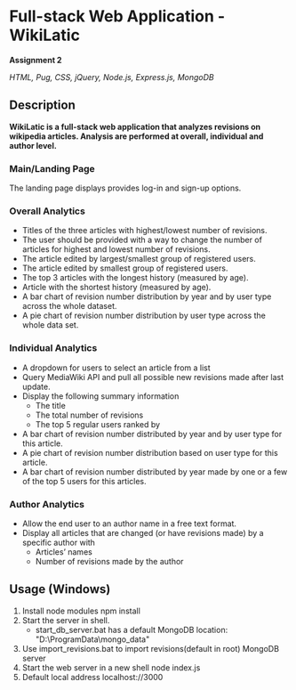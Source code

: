 # Full-stack Web Application - WikiLatic

**Assignment 2**

_HTML, Pug, CSS, jQuery, Node.js, Express.js, MongoDB_

## Description

**WikiLatic is a full-stack web application that analyzes revisions on wikipedia articles. Analysis are performed at overall, individual and author level.**

### Main/Landing Page

The landing page displays provides log-in and sign-up options.

### Overall Analytics

- Titles of the three articles with highest/lowest number of revisions.
- The user should be provided with a way to change the number of articles for highest and lowest number of revisions.
- The article edited by largest/smallest group of registered users.
- The article edited by smallest group of registered users.
- The top 3 articles with the longest history (measured by age).
- Article with the shortest history (measured by age).
- A bar chart of revision number distribution by year and by user type across the whole dataset.
- A pie chart of revision number distribution by user type across the whole data set.

### Individual Analytics

- A dropdown for users to select an article from a list
- Query MediaWiki API and pull all possible new revisions made after last update.
- Display the following summary information
  - The title
  - The total number of revisions
  - The top 5 regular users ranked by
- A bar chart of revision number distributed by year and by user type for this article.
- A pie chart of revision number distribution based on user type for this article.
- A bar chart of revision number distributed by year made by one or a few of the top 5 users for this articles.

### Author Analytics

- Allow the end user to an author name in a free text format.
- Display all articles that are changed (or have revisions made) by a specific author with
  - Articles’ names
  - Number of revisions made by the author

## Usage (Windows)

1. Install node modules
   npm install
1. Start the server in shell.
   - start_db_server.bat has a default MongoDB location: "D:\ProgramData\mongo_data"
1. Use import_revisions.bat to import revisions(default in root) MongoDB server
1. Start the web server in a new shell
   node index.js
1. Default local address localhost://3000
